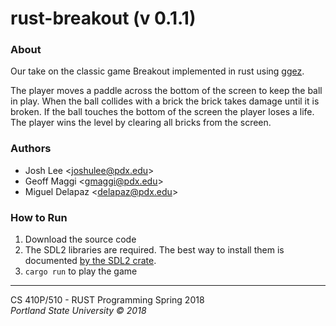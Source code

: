 # rust-breakout (v 0.1.1)
### About
Our take on the classic game Breakout implemented in rust using [ggez](https://github.com/ggez/ggez).

The player moves a paddle across the bottom of the screen to keep the ball in play. When the ball collides with a brick the brick takes damage until it is broken. If the ball touches the bottom of the screen the player loses a life. The player wins the level by clearing all bricks from the screen.

### Authors
* Josh Lee <<joshulee@pdx.edu>>
* Geoff Maggi <<gmaggi@pdx.edu>>
* Miguel Delapaz <<delapaz@pdx.edu>>

### How to Run
1. Download the source code
2. The SDL2 libraries are required.  The best way to install them is documented [by the SDL2 crate](https://github.com/AngryLawyer/rust-sdl2#user-content-requirements).
3. `cargo run` to play the game
---------------------------------------

CS 410P/510 - RUST Programming Spring 2018  
*Portland State University © 2018*
